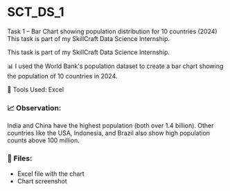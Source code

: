 # SCT_DS_1
Task 1 – Bar Chart showing population distribution for 10 countries (2024)
This task is part of my SkillCraft Data Science Internship.

This task is part of my SkillCraft Data Science Internship.

📊 I used the World Bank's population dataset to create a bar chart showing the population of 10 countries in 2024.

🔧 Tools Used: Excel

### 📈 Observation:
India and China have the highest population (both over 1.4 billion). Other countries like the USA, Indonesia, and Brazil also show high population counts above 100 million.

### 📁 Files:
- Excel file with the chart
- Chart screenshot 
